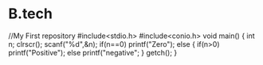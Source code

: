 # B.tech
//My First repository
#include<stdio.h>
#include<conio.h>
void main()
{
int n;
clrscr();
scanf("%d",&n);
if(n==0)
printf("Zero");
else
{
if(n>0)
printf("Positive");
else
printf("negative";
}
getch();
}
